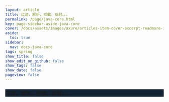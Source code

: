 ```yaml
---
layout: article
title: 过滤，解析，拦截，反射。。。
permalink: /page/java-core.html
key: page-sidebar-aside-java-core
cover: /docs/assets/images/axure/articles-item-cover-excerpt-readmore-info.jpg
aside:
  toc: true
sidebar:
  nav: docs-java-core
tags: spring
show_title: false
show_edit_on_github: false
show_tags: false
show_date: false
pageview: false
---
```

<style>
  .hero-example p {
    margin: .5rem 0;
  }
  .hero-example--height {
    height: 500px;
  }
  .hero-fill-example {
    background-color: #ccc;
  }
  .hero-fill-example--dark {
    background-color: #123;
  }
  .hero-bg-image-example {
    background-image: url("/docs/assets/images/cover3.jpg");
  }
  .hero-bg-image-example--linear-gradient {
    background-image: linear-gradient(135deg, rgba(255, 69, 0, .5), rgba(255, 197, 0, .2)), url("/docs/assets/images/cover3.jpg");
  }
</style>

<div class="hero hero-example hero--dark hero-fill-example--dark my-3">
  <div class="hero__content">
    <h3>过滤，解析，拦截，反射。。。</h3>
  </div>
</div>
